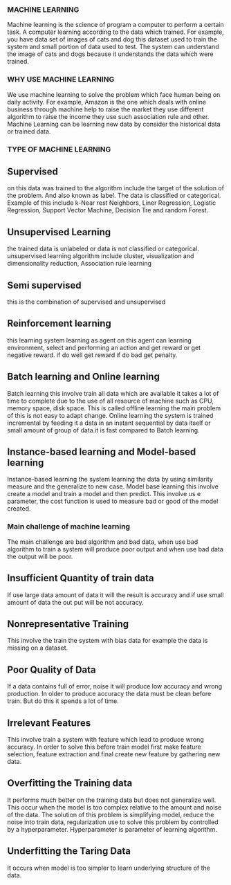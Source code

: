 ### MACHINE LEARNING
Machine learning is the science of program a computer to perform a certain task. A computer learning according to the data which trained. For example, you have data set of images of cats and dog this dataset used to train the system and small portion of data used to test. The system can understand the image of cats and dogs because it understands the data which were trained.
### WHY USE MACHINE LEARNING
We use machine learning to solve the problem which face human being on daily activity. For example, Amazon is the one which deals with online business through machine help to raise the market they use different algorithm to raise the income they use such association rule and other.
Machine Learning can be learning new data by consider the historical data or trained data.
### TYPE OF MACHINE LEARNING
## Supervised   
on this data was trained to the algorithm include the target of the solution of the problem. And also known as label. The data is classified or categorical. Example of this include k-Near rest Neighbors, Liner Regression, Logistic Regression, Support Vector Machine, Decision Tre and random Forest.
## Unsupervised Learning 
the trained data is unlabeled or data is not classified or categorical. unsupervised learning algorithm include cluster, visualization and dimensionality reduction, Association rule learning
## Semi supervised
this is the combination of supervised and unsupervised
## Reinforcement learning 
this learning system learning as agent on this agent can learning environment, select and performing an action and get reward or get negative reward. if do well get reward if do bad get penalty.
## Batch learning and Online learning
Batch learning this involve train all data which are available it takes a lot of time to complete due to the use of all resource of machine such as CPU, memory space, disk space. This is called offline learning the main problem of this is not easy to adapt change.
Online learning the system is trained incremental by feeding it a data in an instant sequential by data itself or small amount of group of data.it is fast compared to Batch learning.
## Instance-based learning and Model-based learning
Instance-based learning the system learning the data by using similarity measure and the generalize to new case.
Model base learning this involve create a model and train a model and then predict. This involve us e parameter, the cost function is used to measure bad or good of the model created.
### Main challenge of machine learning 
The main challenge are bad algorithm and bad data, when use bad algorithm to train a system will produce poor output and when use bad data the output will be poor.
## Insufficient Quantity of train data
If use large data amount of data it will the result is accuracy and if use small amount of data the out put will be not accuracy.
## Nonrepresentative Training
This involve the train the system with bias data for example the data is missing on a dataset.
## Poor Quality of Data
If a data contains full of error, noise it will produce low accuracy and wrong production. In older to produce accuracy the data must be clean before train. But do this it spends a lot of time.
## Irrelevant Features
This involve train a system with feature which lead to produce wrong accuracy. In order to solve this before train model first make feature selection, feature extraction and final create new feature by gathering new data.
## Overfitting the Training data
It performs much better on the training data but does not generalize well. This occur when the model is too complex relative to the amount and noise of the data. The solution of this problem is simplifying model, reduce the noise into train data, regularization use to solve this problem by controlled by a hyperparameter. Hyperparameter is parameter of learning algorithm.
## Underfitting the Taring Data 
It occurs when model is too simpler to learn underlying structure of the data.





 
